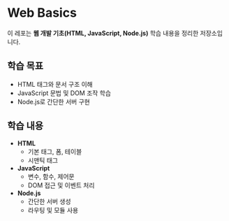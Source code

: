 #  Web Basics
이 레포는 **웹 개발 기초(HTML, JavaScript, Node.js)** 학습 내용을 정리한 저장소입니다.



##  학습 목표
- HTML 태그와 문서 구조 이해
- JavaScript 문법 및 DOM 조작 학습
- Node.js로 간단한 서버 구현



##  학습 내용
- **HTML**
  - 기본 태그, 폼, 테이블
  - 시맨틱 태그
- **JavaScript**
  - 변수, 함수, 제어문
  - DOM 접근 및 이벤트 처리
- **Node.js**
  - 간단한 서버 생성
  - 라우팅 및 모듈 사용


